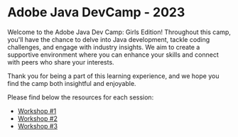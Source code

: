 # Adobe Java DevCamp - 2023

Welcome to the Adobe Java Dev Camp: Girls Edition!
Throughout this camp, you'll have the chance to delve into Java development, tackle coding challenges, and engage with
industry insights.
We aim to create a supportive environment where you can enhance your skills and connect with peers who share your
interests.

Thank you for being a part of this learning experience, and we hope you find the camp both insightful and enjoyable.

Please find below the resources for each session:

- [Workshop #1](workshop1/README.md)
- [Workshop #2](workshop2/README.md)
- [Workshop #3](workshop3/README.md)
